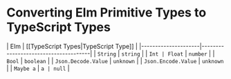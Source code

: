 # Converting Elm Primitive Types to TypeScript Types

| Elm                 | [[TypeScript Types|TypeScript Type]] |
|---------------------|--------------------------------------|
| `String`            | `string`                             |
| `Int | Float`       | `number`                             |
| `Bool`              | `boolean`                            |
| `Json.Decode.Value` | `unknown`                            |
| `Json.Encode.Value` | `unknown`                            |
| `Maybe a`           | `a | null`                           |
